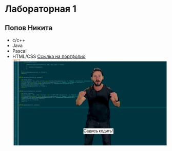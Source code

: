 # Лабораторная 1
## Попов Никита
* c/c++
* Java
* Pascal
* HTML/CSS
[Ссылка на портфолио](https://zoom124.github.io/NikitaPLabs/)
![](images/maxresdefault.jpg)

